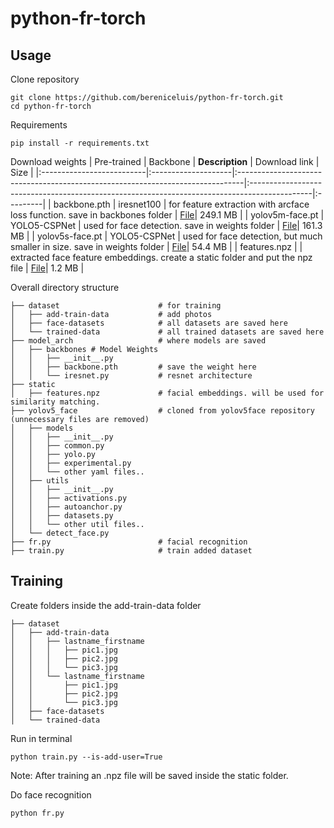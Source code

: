 # python-fr-torch

## Usage
Clone repository
```
git clone https://github.com/bereniceluis/python-fr-torch.git
cd python-fr-torch
```  

Requirements
```
pip install -r requirements.txt
```

Download weights
| Pre-trained               | Backbone            | **Description**                                                                | Download link                                                                                | Size     |
|:--------------------------|:--------------------|:-------------------------------------------------------------------------------|:---------------------------------------------------------------------------------------------|:---------|
| backbone.pth              | iresnet100          | for feature extraction with arcface loss function. save in backbones folder    | [File](https://drive.google.com/file/d/1TVfnDTCYa1bS9Yat-h2SAos0qjAwN3vI/view?usp=drive_link)| 249.1 MB |
| yolov5m-face.pt           | YOLO5-CSPNet        | used for face detection. save in weights folder                                | [File](https://drive.google.com/file/d/1bP86MtZNFQ-c8dgYf_-UuGAthnzSdmFr/view?usp=drive_link)| 161.3 MB |
| yolov5s-face.pt           | YOLO5-CSPNet        | used for face detection, but much smaller in size. save in weights folder      | [File](https://drive.google.com/file/d/11oKjCKTVVTXqX5T9GJ9mdPAxCu9eZS2S/view?usp=drive_link)| 54.4 MB  |
| features.npz              |                     | extracted face feature embeddings. create a static folder and put the npz file | [File](https://drive.google.com/file/d/1IDO2YmtWMhgUdhfczsEIKGDTRN0N3auA/view?usp=drive_link)| 1.2 MB   |  

Overall directory structure

```
├── dataset                      # for training
│   ├── add-train-data           # add photos
│   ├── face-datasets            # all datasets are saved here
│   └── trained-data             # all trained datasets are saved here
├── model_arch                   # where models are saved
│   ├── backbones # Model Weights
│   │   ├── __init__.py
│   │   ├── backbone.pth         # save the weight here
│   │   └── iresnet.py           # resnet architecture
├── static
│   ├── features.npz             # facial embeddings. will be used for similarity matching.
├── yolov5_face                  # cloned from yolov5face repository (unnecessary files are removed)
│   ├── models
│   │   ├── __init__.py
│   │   ├── common.py
│   │   ├── yolo.py
│   │   ├── experimental.py
│   │   └── other yaml files..
│   ├── utils
│   │   ├── __init__.py
│   │   ├── activations.py
│   │   ├── autoanchor.py
│   │   ├── datasets.py
│   │   └── other util files..
│   └── detect_face.py
├── fr.py                        # facial recognition
├── train.py                     # train added dataset
```

## Training

Create folders inside the add-train-data folder
```
├── dataset                      
│   ├── add-train-data           
│   │   ├── lastname_firstname
│   │   │   ├── pic1.jpg
│   │   │   ├── pic2.jpg
│   │   │   └── pic3.jpg
│   │   └── lastname_firstname
│   │       ├── pic1.jpg
│   │       ├── pic2.jpg
│   │       └── pic3.jpg
│   ├── face-datasets
│   └── trained-data   
```
Run in terminal
```
python train.py --is-add-user=True
```
Note: After training an .npz file will be saved inside the static folder.  

Do face recognition
```
python fr.py
```

